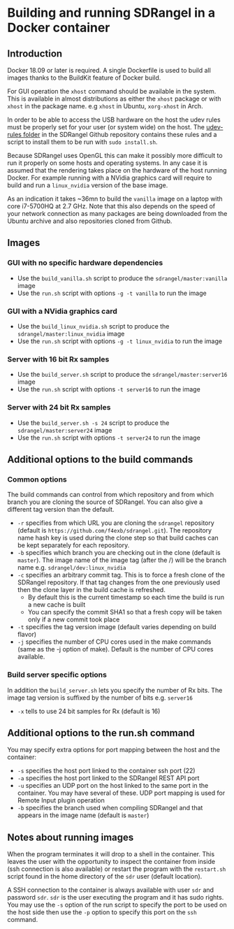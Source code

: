 <h1>Building and running SDRangel in a Docker container</h1>

<h2>Introduction</h2>

Docker 18.09 or later is required. A single Dockerfile is used to build all images thanks to the BuildKit feature of Docker build.

For GUI operation the `xhost` command should be available in the system. This is available in almost distributions as either the `xhost` package or with `xhost` in the package name. e.g `xhost` in Ubuntu, `xorg-xhost` in Arch.

In order to be able to access the USB hardware on the host the udev rules must be properly set for your user (or system wide) on the host. The [udev-rules folder](https://github.com/f4exb/sdrangel/tree/master/udev-rules) in the SDRangel Github repository contains these rules and a script to install them to be run with `sudo install.sh`.

Because SDRangel uses OpenGL this can make it possibly more difficult to run it properly on some hosts and operating systems.  In any case it is assumed that the rendering takes place on the hardware of the host running Docker. For example running with a NVidia graphics card will require to build and run a `linux_nvidia` version of the base image.

As an indication it takes ~36mn to build the `vanilla` image on a laptop with core i7-5700HQ at 2.7 GHz. Note that this also depends on the speed of your network connection as many packages are being downloaded from the Ubuntu archive and also repositories cloned from Github.

<h2>Images</h2>

<h3>GUI with no specific hardware dependencies</h3>

  - Use the `build_vanilla.sh` script to produce the `sdrangel/master:vanilla` image
  - Use the `run.sh` script with options `-g -t vanilla` to run the image

<h3>GUI with a NVidia graphics card</h3>

  - Use the `build_linux_nvidia.sh` script to produce the `sdrangel/master:linux_nvidia` image
  - Use the `run.sh` script with options `-g -t linux_nvidia` to run the image

<h3>Server with 16 bit Rx samples</h3>

  - Use the `build_server.sh` script to produce the `sdrangel/master:server16` image
  - Use the `run.sh` script with options `-t server16` to run the image

<h3>Server with 24 bit Rx samples</h3>

  - Use the `build_server.sh -s 24` script to produce the `sdrangel/master:server24` image
  - Use the `run.sh` script with options `-t server24` to run the image

<h2>Additional options to the build commands</h2>

<h3>Common options</h3>

The build commands can control from which repository and from which branch you are cloning the source of SDRangel. You can also give a different tag version than the default.

  - `-r` specifies from which URL you are cloning the `sdrangel` repository (default is `https://github.com/f4exb/sdrangel.git`). The repository name hash key is used during the clone step so that build caches can be kept separately for each repository.
  - `-b` specifies which branch you are checking out in the clone (default is `master`). The image name of the image tag (after the /) will be the branch name e.g. `sdrangel/dev:linux_nvidia`
  - `-c` specifies an arbitrary commit tag. This is to force a fresh clone of the SDRangel repository. If that tag changes from the one previously used then the clone layer in the build cache is refreshed.
    - By default this is the current timestamp so each time the build is run a new cache is built
    - You can specify the commit SHA1 so that a fresh copy will be taken only if a new commit took place
  - `-t` specifies the tag version image (default varies depending on build flavor)
  - `-j` specifies the number of CPU cores used in the make commands (same as the -j option of make). Default is the number of CPU cores available.

<h3>Build server specific options</h3>

In addition the `build_server.sh` lets you specify the number of Rx bits. The image tag version is suffixed by the number of bits e.g. `server16`

  - `-x` tells to use 24 bit samples for Rx (default is 16)

<h2>Additional options to the run.sh command</h2>

You may specify extra options for port mapping between the host and the container:

  - `-s` specifies the host port linked to the container ssh port (22)
  - `-a` specifies the host port linked to the SDRangel REST API port
  - `-u` specifies an UDP port on the host linked to the same port in the container.
  You may have several of these. UDP port mapping is used for Remote Input plugin operation
  - `-b` specifies the branch used when compiling SDRangel and that appears in the image name (default is `master`)

<h2>Notes about running images</h2>

When the program terminates it will drop to a shell in the container. This leaves the user with the opportunity to inspect the container from inside (ssh connection is also available) or restart the program with the `restart.sh` script found in the home directory of the `sdr` user (default location).

A SSH connection to the container is always available with user `sdr` and password `sdr`. `sdr` is the user executing the program and it has sudo rights. You may use the `-s` option of the run script to specify the port to be used on the host side then use the `-p` option to specify this port on the `ssh` command.